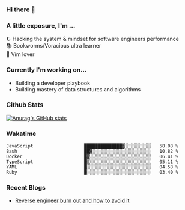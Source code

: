 ### Hi there 👋
### A little exposure, I'm ...

☪ Hacking the system & mindset for software engineers performance <br/>
📚 Bookworms/Voracious ultra learner <br/>
🎠 Vim lover <br/>

<!--
**bitethecode/bitethecode** is a ✨ _special_ ✨ repository because its `README.md` (this file) appears on your GitHub profile.

Here are some ideas to get you started:

- 🔭 I’m currently working on ...
- 🌱 I’m currently learning ...
- 👯 I’m looking to collaborate on ...
- 🤔 I’m looking for help with ...
- 💬 Ask me about ...
- 📫 How to reach me: ...
- 😄 Pronouns: ...
- ⚡ Fun fact: ...
-->

### Currently I'm working on... 
- Building a developer playbook
- Building mastery of data structures and algorithms

### Github Stats
[![Anurag's GitHub stats](https://github-readme-stats.vercel.app/api?username=bitethecode&count_private=true&showing_icons=true)](https://github.com/anuraghazra/github-readme-stats)

### Wakatime
<!--START_SECTION:waka-->

```text
JavaScript                   ██████████████▓░░░░░░░░░░   58.08 %
Bash                         ██▓░░░░░░░░░░░░░░░░░░░░░░   10.82 %
Docker                       █▓░░░░░░░░░░░░░░░░░░░░░░░   06.41 %
TypeScript                   █▒░░░░░░░░░░░░░░░░░░░░░░░   05.11 %
YAML                         █░░░░░░░░░░░░░░░░░░░░░░░░   04.58 %
Ruby                         █░░░░░░░░░░░░░░░░░░░░░░░░   03.40 %
```

<!--END_SECTION:waka-->

### Recent Blogs
- [Reverse engineer burn out and how to avoid it](https://bitethecode.org/#/articles/reverse-engineer-burnout-and-how-to-avoid-it)

